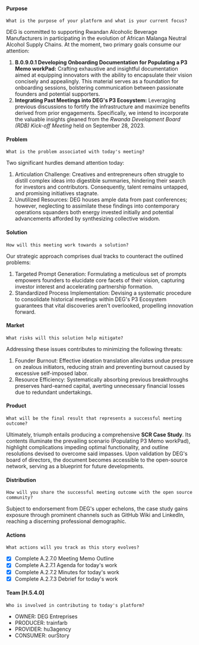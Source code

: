  #### Purpose

`What is the purpose of your platform and what is your current focus?`

DEG is committed to supporting Rwandan Alcoholic Beverage Manufacturers in participating in the evolution of African Malanga Neutral Alcohol Supply Chains. At the moment, two primary goals consume our attention:

1. **B.0.9.0.1 Developing Onboarding Documentation for Populating a P3 Memo workPad:** Crafting exhaustive and insightful documentation aimed at equipping innovators with the ability to encapsulate their vision concisely and appealingly. This material serves as a foundation for onboarding sessions, bolstering communication between passionate founders and potential supporters.
2. **Integrating Past Meetings into DEG's P3 Ecosystem:** Leveraging previous discussions to fortify the infrastructure and maximize benefits derived from prior engagements. Specifically, we intend to incorporate the valuable insights gleaned from the *Rwanda Development Board (RDB) Kick-off Meeting* held on September 28, 2023.

#### Problem

`What is the problem associated with today's meeting?`

Two significant hurdles demand attention today:

1. Articulation Challenge: Creatives and entrepreneurs often struggle to distill complex ideas into digestible summaries, hindering their search for investors and contributors. Consequently, talent remains untapped, and promising initiatives stagnate.
2. Unutilized Resources: DEG houses ample data from past conferences; however, neglecting to assimilate these findings into contemporary operations squanders both energy invested initially and potential advancements afforded by synthesizing collective wisdom.

#### Solution

`How will this meeting work towards a solution?`

Our strategic approach comprises dual tracks to counteract the outlined problems:

1. Targeted Prompt Generation: Formulating a meticulous set of prompts empowers founders to elucidate core facets of their vision, capturing investor interest and accelerating partnership formation.
2. Standardized Process Implementation: Devising a systematic procedure to consolidate historical meetings within DEG's P3 Ecosystem guarantees that vital discoveries aren't overlooked, propelling innovation forward.

#### Market

`What risks will this solution help mitigate?`

Addressing these issues contributes to minimizing the following threats:

1. Founder Burnout: Effective ideation translation alleviates undue pressure on zealous initiators, reducing strain and preventing burnout caused by excessive self-imposed labor.
2. Resource Efficiency: Systematically absorbing previous breakthroughs preserves hard-earned capital, averting unnecessary financial losses due to redundant undertakings.

#### Product

`What will be the final result that represents a successful meeting outcome?`

Ultimately, triumph entails producing a comprehensive **SCR Case Study**. Its contents illuminate the prevailing scenario (Populating P3 Memo workPad), highlight complications impeding optimal functionality, and outline resolutions devised to overcome said impasses. Upon validation by DEG's board of directors, the document becomes accessible to the open-source network, serving as a blueprint for future developments.

#### Distribution

`How will you share the successful meeting outcome with the open source community?`

Subject to endorsement from DEG's upper echelons, the case study gains exposure through prominent channels such as GitHub Wiki and LinkedIn, reaching a discerning professional demographic.

#### Actions

`What actions will you track as this story evolves?`

- [x] Complete A.2.7.0 Meeting Memo Outline
- [x] Complete A.2.7.1 Agenda for today's work
- [x] Complete A.2.7.2 Minutes for today's work
- [x] Complete A.2.7.3 Debrief for today's work

#### Team [H.5.4.0]

`Who is involved in contributing to today's platform?`

- OWNER: DEG Entreprises
- PRODUCER: trainfarb
- PROVIDER: hu3agency
- CONSUMER: ourStory

